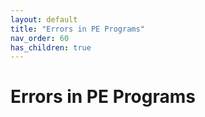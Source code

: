 ```yaml
---
layout: default
title: "Errors in PE Programs"
nav_order: 60
has_children: true
---
```


# Errors in PE Programs

